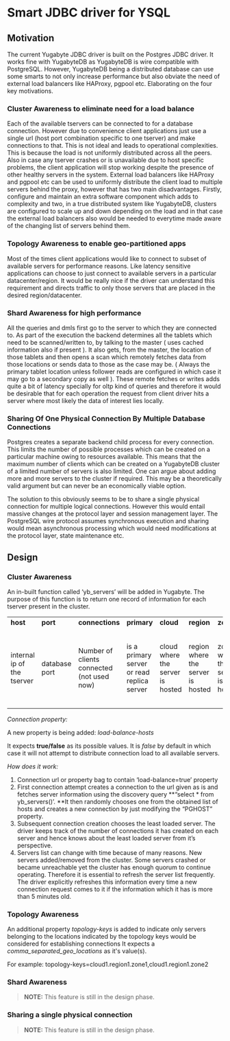 # Smart JDBC driver for YSQL


## Motivation


The current Yugabyte JDBC driver is built on the Postgres JDBC driver. It works fine with YugabyteDB as YugabyteDB is wire compatible with PostgreSQL. However, YugabyteDB being a distributed database can use some smarts to not only increase performance but also obviate the need of external load balancers like HAProxy, pgpool etc. Elaborating on the four key motivations.

### Cluster Awareness to eliminate need for a load balance

Each of the available tservers can be connected to for a database connection. However due to convenience client applications just use a single url (host port combination specific to one tserver) and make connections to that. This is not ideal and leads to operational complexities. This is because the load is not uniformly distributed across all the peers. Also in case any tserver crashes or is unavailable due to host specific problems, the client application will stop working despite the presence of other healthy servers in the system. External load balancers like HAProxy and pgpool etc can be used to uniformly distribute the client load to multiple servers behind the proxy, however that has two main disadvantages. Firstly, configure and maintain an extra software component which adds to complexity and two, in a true distributed system like YugabyteDB, clusters are configured to scale up and down depending on the load and in that case the external load balancers also would be needed to everytime made aware of the changing list of servers behind them.

### Topology Awareness to enable geo-partitioned apps

Most of the times client applications would like to connect to subset of available servers for performance reasons. Like latency sensitive applications can choose to just connect to available servers in a particular datacenter/region. It would be really nice if the driver can understand this requirement and directs traffic to only those servers that are placed in the desired region/datacenter.

### Shard Awareness for high performance

All the queries and dmls first go to the server to which they are connected to. As part of the execution the backend determines all the tablets which need to be scanned/written to, by talking to the master ( uses cached information also if present ). It also gets, from the master, the location of those tablets and then opens a scan which remotely fetches data from those locations or sends data to those as the case may be. ( Always the primary tablet location unless follower reads are configured in which case it may go to a secondary copy as well ). These remote fetches or writes adds quite a bit of latency specially for oltp kind of queries and therefore it would be desirable that for each operation the request from client driver hits a server where most likely the data of interest lies locally.

### Sharing Of One Physical Connection By Multiple Database Connections

Postgres creates a separate backend child process for every connection. This limits the number of possible processes which can be created on a particular machine owing to resources available. This means that the maximum number of clients which can be created on a YugabyteDB cluster of a limited number of servers is also limited. One can argue about adding more and more servers to the cluster if required. This may be a theoretically valid argument but can never be an economically viable option.

The solution to this obviously seems to be to share a single physical connection for multiple logical connections. However this would entail massive changes at the protocol layer and session management layer. The PostgreSQL wire protocol assumes synchronous execution and sharing would mean asynchronous processing which would need modifications at the protocol layer, state maintenance etc.

## Design


### Cluster Awareness

An in-built function called ‘yb_servers’ will be added in Yugabyte. The purpose of this function is to return one record of information for each tserver present in the cluster.


<table>
  <tr>
   <td><strong>host</strong>
   </td>
   <td><strong>port</strong>
   </td>
   <td><strong>connections</strong>
   </td>
   <td><strong>primary</strong>
   </td>
   <td><strong>cloud</strong>
   </td>
   <td><strong>region</strong>
   </td>
   <td><strong>zone</strong>
   </td>
   <td><strong>publicIp</strong>
   </td>

  </tr>
  <tr>
   <td>internal ip of the tserver
   </td>
   <td>database port
   </td>
   <td>Number of clients connected (not used now)
   </td>
   <td>is a primary server or read replica server
   </td>
   <td>cloud where the server is hosted
   </td>
   <td>region where the server is hosted
   </td>
   <td>zone where the server is hosted
   </td>
   <td>publicIp of the server, may be different from the internal ip
   </td>
  </tr>
</table>

_Connection property:_

A new property is being added: _load-balance-hosts_

It expects **true/false** as its possible values. It is _false_ by default in which case it will not attempt to distribute connection load to all available servers.

_How does it work:_

1. Connection url or property bag to contain ‘load-balance=true’ property
2. First connection attempt creates a connection to the url given as is and fetches server information using the discovery query **“select * from yb_servers()’. **It then randomly chooses one from the obtained list of hosts and creates a new connection by just modifying the “PGHOST” property.
3. Subsequent connection creation chooses the least loaded server. The driver keeps track of the number of connections it has created on each server and hence knows about the least loaded server from it’s perspective.
4. Servers list can change with time because of many reasons. New servers added/removed from the cluster. Some servers crashed or became unreachable yet the cluster has enough quorum to continue operating. Therefore it is essential to refresh the server list frequently. The driver explicitly refreshes this information every time a new connection request comes to it if the information which it has is more than 5 minutes old.

### Topology Awareness

An additional property _topology-keys_ is added to indicate only servers belonging to the locations indicated by the topology keys would be considered for establishing connections
It expects a _comma_separated_geo_locations_ as it's value(s).

For example: topology-keys=cloud1.region1.zone1,cloud1.region1.zone2

### Shard Awareness

> **NOTE:** This feature is still in the design phase.

### Sharing a single physical connection

> **NOTE:** This feature is still in the design phase.

